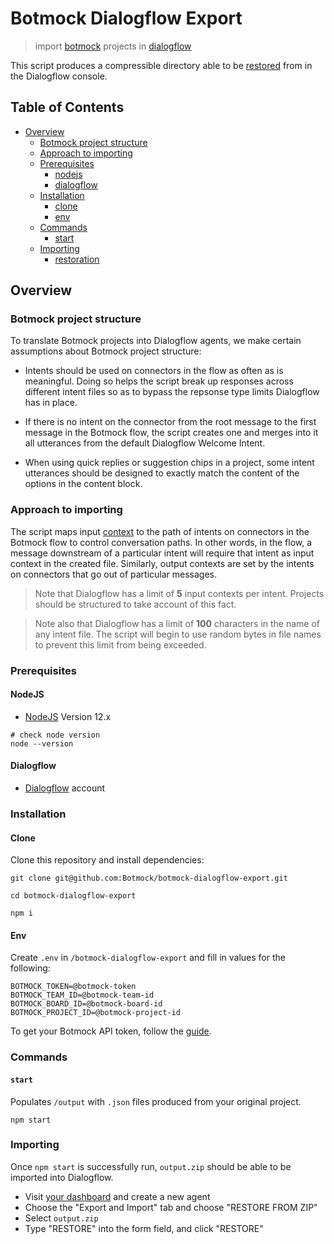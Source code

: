 # Botmock Dialogflow Export

<!-- [![Build Status](https://dev.azure.com/botmock/botmock-dialogflow-export/_apis/build/status/Botmock.botmock-dialogflow-export?branchName=master)](https://dev.azure.com/botmock/botmock-dialogflow-export/_build/latest?definitionId=2&branchName=master) -->

> import [botmock](https://botmock.com) projects in [dialogflow](https://console.dialogflow.com/)

This script produces a compressible directory able to be [restored](https://cloud.google.com/dialogflow/docs/agents-settings) from in the Dialogflow console.

## Table of Contents

* [Overview](#overview)
  * [Botmock project structure](#botmock-project-structure)
  * [Approach to importing](#approach-to-importing)
  * [Prerequisites](#prerequisites)
    * [nodejs](#nodejs)
    * [dialogflow](#dialogflow)
  * [Installation](#installation)
    * [clone](#clone)
    * [env](#env)
  * [Commands](#commands)
    * [start](#start)
    <!-- * [report](#report) -->
  * [Importing](#importing)
    * [restoration](#restoration)


## Overview

### Botmock project structure

To translate Botmock projects into Dialogflow agents, we make certain assumptions about Botmock project structure:

- Intents should be used on connectors in the flow as often as is meaningful. Doing so helps the script break
  up responses across different intent files so as to bypass the repsonse type limits Dialogflow
  has in place.

- If there is no intent on the connector from the root message to the first message in the Botmock flow, the 
  script creates one and merges into it all utterances from the default Dialogflow Welcome Intent.

- When using quick replies or suggestion chips in a project, some intent utterances should be designed to exactly match the content of the options in the content block.

### Approach to importing

The script maps input [context](https://cloud.google.com/dialogflow/docs/contexts-input-output) to the path of 
intents on connectors in the Botmock flow to control conversation paths. In other words, in the flow, a 
message downstream of a particular intent will require that intent as input context in the created file. 
Similarly, output contexts are set by the intents on connectors that go out of particular messages.

> Note that Dialogflow has a limit of **5** input contexts per intent. Projects should be structured to take account of this fact.

> Note also that Dialogflow has a limit of **100** characters in the name of any intent file. The script will begin to use random bytes in file names to prevent this limit from being exceeded.

### Prerequisites

#### NodeJS

- [NodeJS](https://nodejs.org/en/) Version 12.x

```shell
# check node version
node --version
```

#### Dialogflow

- [Dialogflow](https://console.dialogflow.com) account

### Installation

#### Clone

Clone this repository and install dependencies:

```shell
git clone git@github.com:Botmock/botmock-dialogflow-export.git

cd botmock-dialogflow-export

npm i
```

#### Env

Create `.env` in `/botmock-dialogflow-export` and fill in values for the following:

```shell
BOTMOCK_TOKEN=@botmock-token
BOTMOCK_TEAM_ID=@botmock-team-id
BOTMOCK_BOARD_ID=@botmock-board-id
BOTMOCK_PROJECT_ID=@botmock-project-id
```

To get your Botmock API token, follow the [guide](http://help.botmock.com/en/articles/2334581-developer-api).

### Commands

#### `start`

Populates `/output` with `.json` files produced from your original project.

```shell
npm start
```

### Importing

Once `npm start` is successfully run, `output.zip` should be able to be imported into Dialogflow.

- Visit [your dashboard](console.dialogflow.com) and create a new agent
- Choose the "Export and Import" tab and choose "RESTORE FROM ZIP"
- Select `output.zip`
- Type "RESTORE" into the form field, and click "RESTORE"
